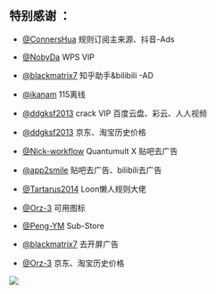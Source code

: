 ## 特别感谢 ：

* [@ConnersHua](https://github.com/DivineEngine/Profiles/tree/master) 规则订阅主来源、抖音-Ads

* [@NobyDa](https://github.com/NobyDa/Script/tree/master) WPS VIP

* [@blackmatrix7](https://github.com/blackmatrix7/ios_rule_script) 知乎助手&bilibili -AD

* [@ikanam](https://github.com/ikanam/Surge-Scripts) 115离线

* [@ddgksf2013](https://github.com/ddgksf2013/Cuttlefish/blob/master/Rewrite/UnlockApp.conf) crack VIP 百度云盘、彩云、人人视频

* [@ddgksf2013](https://raw.githubusercontent.com/ddgksf2013/Cuttlefish/master/Rewrite/History_price.conf) 京东、淘宝历史价格

* [@Nick-workflow](https://github.com/Nick-workflow/script-test) Quantumult X 贴吧去广告

* [@app2smile](https://github.com/app2smile/rules) 贴吧去广告、bilibili去广告

* [@Tartarus2014](https://github.com/Tartarus2014/Loon-Script) Loon懒人规则大佬

* [@Orz-3](https://github.com/Orz-3/mini) 可用图标

* [@Peng-YM](https://github.com/Peng-YM/Sub-Store) Sub-Store

* [@blackmatrix7](https://raw.githubusercontent.com/blackmatrix7/ios_rule_script/master/script/startup/startup.lnplugin) 去开屏广告

* [@Orz-3](https://raw.githubusercontent.com/Orz-3/QuantumultX/master/JD_TB_price.conf) 京东、淘宝历史价格

![](https://cdn.jsdelivr.net/gh/chaizia/mypic@7e0a84b162febad6de31dbf2fba6f36358454cd2/2021/11/30/d08e28de99c0e9f2c05bb2a6bc58422f.png)
